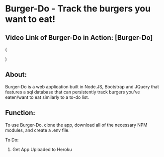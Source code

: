
# **Burger-Do** - Track the burgers you want to eat!

## Video Link of Burger-Do in Action: [Burger-Do]
(

)

## About:

Burger-Do is a web application built in Node.JS, Bootstrap and JQuery that features a sql database that can persistently track burgers you've eaten/want to eat similarly to a to-do list. 

## Function:

To use Burger-Do, clone the app, download all of the necessary NPM modules, and create a .env file.

To Do:

1.  Get App Uploaded to Heroku